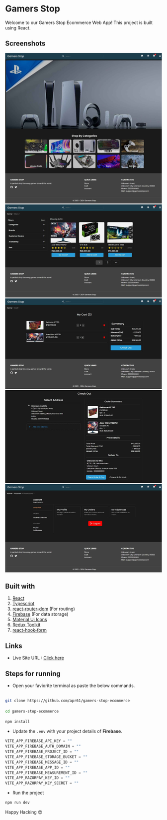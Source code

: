 # Gamers Stop

Welcome to our Gamers Stop Ecommerce Web App! This project is built using React.

## Screenshots

![Home Page](public/images/home-page.jpeg)  
![Store Page](public/images/store-page.jpeg)  
![Cart Page](public/images/cart-page.jpeg)  
![Checkout Page](public/images/checkout-page.jpeg)  
![Profile Page](public/images/profile-page.jpeg)

## Built with

1. [React](https://react.dev/)
2. [Typescript](https://www.typescriptlang.org/)
3. [react-router-dom](https://reactrouter.com/en/main) (For routing)
4. [Firebase](https://firebase.google.com/) (For data storage)
5. [Material Ui Icons](https://mui.com/material-ui/material-icons/)
6. [Redux Toolkit](https://redux-toolkit.js.org/)
7. [react-hook-form](https://react-hook-form.com/)

## Links

- Live Site URL : [Click here](https://gamers-stop-ecommerce.vercel.app/)

## Steps for running

- Open your faviorite terminal as paste the below commands.

```sh

git clone https://github.com/apr61/gamers-stop-ecommerce

cd gamers-stop-ecommerce

npm install

```

- Update the `.env` with your project details of __Firebase__.

```ts
VITE_APP_FIREBASE_API_KEY = ""
VITE_APP_FIREBASE_AUTH_DOMAIN = ""
VITE_APP_FIREBASE_PROJECT_ID = ""
VITE_APP_FIREBASE_STORAGE_BUCKET = ""
VITE_APP_FIREBASE_MESSAGE_ID = ""
VITE_APP_FIREBASE_APP_ID = ""
VITE_APP_FIREBASE_MEASUREMENT_ID = ""
VITE_APP_RAZORPAY_KEY_ID = ""
VITE_APP_RAZORPAY_KEY_SECRET = ""
```

- Run the project

``` sh
npm run dev
```

Happy Hacking 😉
